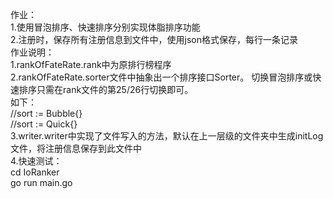 作业：\
1.使用冒泡排序、快速排序分别实现体脂排序功能\
2.注册时，保存所有注册信息到文件中，使用json格式保存，每行一条记录\
作业说明：\
1.rankOfFateRate.rank中为原排行榜程序\
2.rankOfFateRate.sorter文件中抽象出一个排序接口Sorter。
切换冒泡排序或快速排序只需在rank文件的第25/26行切换即可。\
如下：\
//sort := Bubble{}\
//sort := Quick{}\
3.writer.writer中实现了文件写入的方法，默认在上一层级的文件夹中生成initLog文件，将注册信息保存到此文件中\
4.快速测试：\
cd IoRanker\
go run main.go

